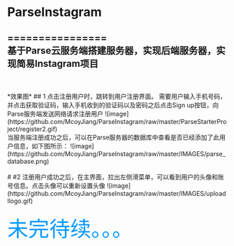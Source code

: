 # ParseInstagram
================
<br>
基于Parse云服务端搭建服务器，实现后端服务器，实现简易Instagram项目
---------
<br>
<br>
*效果图*
## 1 点击注册用户时，跳转到用户注册界面。 需要用户输入手机号码，并点击获取验证码，输入手机收到的验证码以及密码之后点击Sign up按钮，向Parse服务端发送网络请求注册用户
![image](https://github.com/McoyJiang/ParseInstagram/raw/master/ParseStarterProject/register2.gif)
<br>
当服务端注册成功之后，可以在Parse服务器的数据库中查看是否已经添加了此用户信息，如下图所示：
![image](https://github.com/McoyJiang/ParseInstagram/raw/master/IMAGES/parse_database.png)
<br>
<br>
# #2 注册用户成功之后，在主界面，拉出左侧滑菜单，可以看到用户的头像和账号信息。点击头像可以重新设置头像
![image](https://github.com/McoyJiang/ParseInstagram/raw/master/IMAGES/uploadllogo.gif)
<br>
<br>
<font color=#0099ff size=7 face="黑体">未完待续。。。</font>
